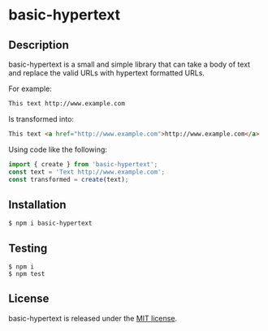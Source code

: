 # basic-hypertext

## Description

basic-hypertext is a small and simple library that can take a body of text and replace the valid URLs with hypertext formatted URLs.

For example:

```html
This text http://www.example.com
```

Is transformed into:
```html
This text <a href="http://www.example.com">http://www.example.com</a>
```

Using code like the following:
```javascript
import { create } from 'basic-hypertext';
const text = 'Text http://www.example.com';
const transformed = create(text);
```

## Installation

```shell
$ npm i basic-hypertext
```

## Testing

```shell
$ npm i
$ npm test
```

## License

basic-hypertext is released under the [MIT license](https://raw.githubusercontent.com/bobbyhouse/basic-hypertext/main/LICENSE).
